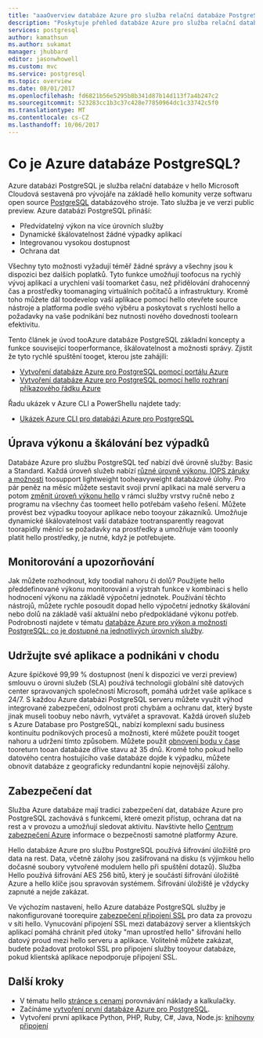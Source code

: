 ```yaml
---
title: "aaaOverview databáze Azure pro služba relační databáze PostgreSQL | Microsoft Docs"
description: "Poskytuje přehled databáze Azure pro služba relační databáze PostgreSQL."
services: postgresql
author: kamathsun
ms.author: sukamat
manager: jhubbard
editor: jasonwhowell
ms.custom: mvc
ms.service: postgresql
ms.topic: overview
ms.date: 08/01/2017
ms.openlocfilehash: fd6821b56e5295b8b341d87b14d113f7a4b247c2
ms.sourcegitcommit: 523283cc1b3c37c428e77850964dc1c33742c5f0
ms.translationtype: MT
ms.contentlocale: cs-CZ
ms.lasthandoff: 10/06/2017
---
```

# <a name="what-is-azure-database-for-postgresql"></a>Co je Azure databáze PostgreSQL?

Azure databázi PostgreSQL je služba relační databáze v hello Microsoft Cloudová sestavená pro vývojáře na základě hello komunity verze softwaru open source [PostgreSQL](https://www.postgresql.org/) databázového stroje. Tato služba je ve verzi public preview. Azure databázi PostgreSQL přináší:
- Předvídatelný výkon na více úrovních služby
- Dynamické škálovatelnost žádné výpadky aplikací
- Integrovanou vysokou dostupnost
- Ochrana dat

Všechny tyto možnosti vyžadují téměř žádné správy a všechny jsou k dispozici bez dalších poplatků. Tyto funkce umožňují toofocus na rychlý vývoj aplikací a urychlení vaší toomarket času, než přidělování drahocenný čas a prostředky toomanaging virtuálních počítačů a infrastruktury. Kromě toho můžete dál toodevelop vaší aplikace pomocí hello otevřete source nástroje a platforma podle svého výběru a poskytovat s rychlostí hello a požadavky na vaše podnikání bez nutnosti nového dovednosti toolearn efektivitu. 

Tento článek je úvod tooAzure databáze PostgreSQL základní koncepty a funkce související tooperformance, škálovatelnost a možnosti správy. Zjistit že tyto rychlé spuštění tooget, kterou jste zahájili:

- [Vytvoření databáze Azure pro PostgreSQL pomocí portálu Azure](quickstart-create-server-database-portal.md)
- [Vytvoření databáze Azure pro PostgreSQL pomocí hello rozhraní příkazového řádku Azure](quickstart-create-server-database-azure-cli.md)

Řadu ukázek v Azure CLI a PowerShellu najdete tady:

- [Ukázek Azure CLI pro databázi Azure pro PostgreSQL](./sample-scripts-azure-cli.md)

## <a name="adjust-performance-and-scale-without-downtime"></a>Úprava výkonu a škálování bez výpadků

Databáze Azure pro službu PostgreSQL teď nabízí dvě úrovně služby: Basic a Standard. Každá úroveň služeb nabízí [různé úrovně výkonu, IOPS záruky a možnosti](concepts-service-tiers.md) toosupport lightweight tooheavyweight databázové úlohy. Pro pár peněz na měsíc můžete sestavit svoji první aplikaci na malé serveru a potom [změnit úroveň výkonu hello](scripts/sample-scale-server-up-or-down.md) v rámci služby vrstvy ručně nebo z programu na všechny čas toomeet hello potřebám vašeho řešení. Můžete provést bez výpadku tooyour aplikace nebo tooyour zákazníků. Umožňuje dynamické škálovatelnost vaší databáze tootransparently reagovat toorapidly měnící se požadavky na prostředky a umožňuje vám tooonly platit hello prostředky, je nutné, když je potřebujete.

## <a name="monitoring-and-alerting"></a>Monitorování a upozorňování
Jak můžete rozhodnout, kdy toodial nahoru či dolů? Použijete hello předdefinované výkonu monitorování a výstrah funkce v kombinaci s hello hodnocení výkonu na základě výpočetní jednotek. Používání těchto nástrojů, můžete rychle posoudit dopad hello výpočetní jednotky škálování nebo dolů na základě vaší aktuální nebo předpokládané výkonu potřeb. Podrobnosti najdete v tématu [databáze Azure pro výkon a možnosti PostgreSQL: co je dostupné na jednotlivých úrovních služby](./concepts-service-tiers.md).

## <a name="keep-your-app-and-business-running"></a>Udržujte své aplikace a podnikáni v chodu
Azure špičkové 99,99 % dostupnost (není k dispozici ve verzi preview) smlouvu o úrovni služeb (SLA) používá technologii globální sítě datových center spravovaných společností Microsoft, pomáhá udržet vaše aplikace s 24/7. S každou Azure databázi PostgreSQL serveru můžete využít výhod integrované zabezpečení, odolnost proti chybám a ochranu dat, který byste jinak museli toobuy nebo návrh, vytvářet a spravovat. Každá úroveň služeb s Azure Database pro PostgreSQL, nabízí komplexní sadu business kontinuitu podnikových procesů a možnosti, které můžete použít tooget nahoru a udržení tímto způsobem. Můžete použít [obnovení bodu v čase](howto-restore-server-portal.md) tooreturn tooan databáze dříve stavu až 35 dnů. Kromě toho pokud hello datového centra hostujícího vaše databáze dojde k výpadku, můžete obnovit databáze z geograficky redundantní kopie nejnovější zálohy.

## <a name="secure-your-data"></a>Zabezpečení dat
Služba Azure databáze mají tradici zabezpečení dat, databáze Azure pro PostgreSQL zachovává s funkcemi, které omezit přístup, ochrana dat na rest a v provozu a umožňují sledovat aktivitu. Navštivte hello [Centrum zabezpečení Azure](https://www.microsoft.com/TrustCenter/Security/default.aspx) informace o bezpečnosti samotné platformy Azure.

Hello databáze Azure pro službu PostgreSQL používá šifrování úložiště pro data na rest. Data, včetně zálohy jsou zašifrovaná na disku (s výjimkou hello dočasné soubory vytvořené modulem hello při spuštění dotazů). Služba Hello používá šifrování AES 256 bitů, který je součástí šifrování úložiště Azure a hello klíče jsou spravován systémem. Šifrování úložiště je vždycky zapnuté a nejde zakázat.

Ve výchozím nastavení, hello Azure databáze PostgreSQL služby je nakonfigurované toorequire [zabezpečení připojení SSL](./concepts-ssl-connection-security.md) pro data za provozu v síti hello. Vynucování připojení SSL mezi databázový server a klientských aplikací pomáhá chránit před útoky "man uprostřed hello" šifrování hello datový proud mezi hello serveru a aplikace.  Volitelně můžete zakázat, budete požadovat protokol SSL pro připojení služby tooyour databáze, pokud klientská aplikace nepodporuje připojení SSL.

## <a name="next-steps"></a>Další kroky
- V tématu hello [stránce s cenami](https://azure.microsoft.com/pricing/details/postgresql/) porovnávání náklady a kalkulačky.
- Začínáme [vytvoření první databáze Azure pro PostgreSQL](./quickstart-create-server-database-portal.md).
- Vytvoření první aplikace Python, PHP, Ruby, C\#, Java, Node.js: [knihovny připojení](./concepts-connection-libraries.md)
